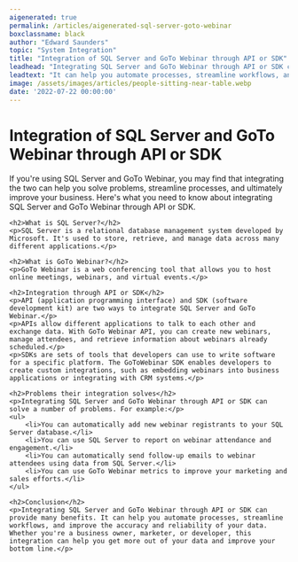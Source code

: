 ```yaml
---
aigenerated: true
permalink: /articles/aigenerated-sql-server-goto-webinar
boxclassname: black
author: "Edward Saunders"
topic: "System Integration"
title: "Integration of SQL Server and GoTo Webinar through API or SDK"
leadhead: "Integrating SQL Server and GoTo Webinar through API or SDK can provide many benefits"
leadtext: "It can help you automate processes, streamline workflows, and improve the accuracy and reliability of your data. Whether you're a business owner, marketer, or developer, this integration can help you get more out of your data and improve your bottom line."
image: /assets/images/articles/people-sitting-near-table.webp
date: '2022-07-22 00:00:00'
---
```

<div class="arttext">	<h1>Integration of SQL Server and GoTo Webinar through API or SDK</h1>
	<p>If you're using SQL Server and GoTo Webinar, you may find that integrating the two can help you solve problems, streamline processes, and ultimately improve your business. Here's what you need to know about integrating SQL Server and GoTo Webinar through API or SDK.</p>

	<h2>What is SQL Server?</h2>
	<p>SQL Server is a relational database management system developed by Microsoft. It's used to store, retrieve, and manage data across many different applications.</p>

	<h2>What is GoTo Webinar?</h2>
	<p>GoTo Webinar is a web conferencing tool that allows you to host online meetings, webinars, and virtual events.</p>

	<h2>Integration through API or SDK</h2>
	<p>API (application programming interface) and SDK (software development kit) are two ways to integrate SQL Server and GoTo Webinar.</p>
	<p>APIs allow different applications to talk to each other and exchange data. With GoTo Webinar API, you can create new webinars, manage attendees, and retrieve information about webinars already scheduled.</p>
	<p>SDKs are sets of tools that developers can use to write software for a specific platform. The GoToWebinar SDK enables developers to create custom integrations, such as embedding webinars into business applications or integrating with CRM systems.</p>

	<h2>Problems their integration solves</h2>
	<p>Integrating SQL Server and GoTo Webinar through API or SDK can solve a number of problems. For example:</p>
	<ul>
		<li>You can automatically add new webinar registrants to your SQL Server database.</li>
		<li>You can use SQL Server to report on webinar attendance and engagement.</li>
		<li>You can automatically send follow-up emails to webinar attendees using data from SQL Server.</li>
		<li>You can use GoTo Webinar metrics to improve your marketing and sales efforts.</li>
	</ul>

	<h2>Conclusion</h2>
	<p>Integrating SQL Server and GoTo Webinar through API or SDK can provide many benefits. It can help you automate processes, streamline workflows, and improve the accuracy and reliability of your data. Whether you're a business owner, marketer, or developer, this integration can help you get more out of your data and improve your bottom line.</p>

</div>